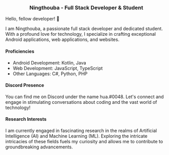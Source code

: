 <h3 align="center">
 Ningthouba - Full Stack Developer & Student
</h3>

Hello, fellow developer! 👋

I am Ningthouba, a passionate full stack developer and dedicated student. With a profound love for technology, I specialize in crafting exceptional Android applications, web applications, and websites.

#### Proficiencies
- Android Development: Kotlin, Java<br>
- Web Development: JavaScript, TypeScript<br>
- Other Languages: C#, Python, PHP<br>

#### Discord Presence
You can find me on Discord under the name hua.#0048. Let's connect and engage in stimulating conversations about coding and the vast world of technology!

#### Research Interests
I am currently engaged in fascinating research in the realms of Artificial Intelligence (AI) and Machine Learning (ML). Exploring the intricate intricacies of these fields fuels my curiosity and allows me to contribute to groundbreaking advancements.
